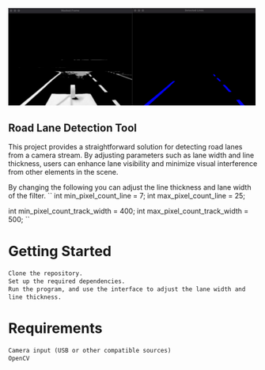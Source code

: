 <img src="sample/sample.png" width="500"/>

## Road Lane Detection Tool

This project provides a straightforward solution for detecting road lanes from a camera stream. By adjusting parameters such as lane width and line thickness, users can enhance lane visibility and minimize visual interference from other elements in the scene.

By changing the following you can adjust the line thickness and lane width of the filter.
``
int min_pixel_count_line = 7;
int max_pixel_count_line = 25;

int min_pixel_count_track_width = 400;
int max_pixel_count_track_width = 500;
``

# Getting Started

    Clone the repository.
    Set up the required dependencies.
    Run the program, and use the interface to adjust the lane width and line thickness.

# Requirements

    Camera input (USB or other compatible sources)
    OpenCV
